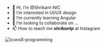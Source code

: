 - 👋 Hi, I’m @Shrikant-NIC
- 👀 I’m interested in UI/UX design
- 🌱 I’m currently learning Angular
- 💞️ I’m looking to collaborate on ...
- 📫 How to reach me ___shrikantp___ at Instagram

<!---
Shrikant-NIC/Shrikant-NIC is a ✨ special ✨ repository because its `README.md` (this file) appears on your GitHub profile.
You can click the Preview link to take a look at your changes.
--->
![icons8-programming](https://github.com/Shrikant-NIC/Shrikant-NIC/assets/125001830/c78c5bf2-c79e-4b84-92ca-0c962d64fee1)
